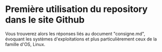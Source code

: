 # **Première utilisation du repository dans le site Github**

Vous trouverez alors les réponses liés au document "consigne.md", évoquant les systèmes d'exploitations et plus particulièrement ceux de la famille d'OS, Linux.
